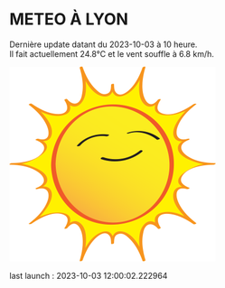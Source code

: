 # METEO À LYON

Dernière update datant du 2023-10-03 à 10 heure.  
Il fait actuellement 24.8°C et le vent souffle à 6.8 km/h.      

![](./.github/sun.png)

last launch : 2023-10-03 12:00:02.222964
